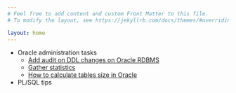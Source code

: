 ```yaml
---
# Feel free to add content and custom Front Matter to this file.
# To modify the layout, see https://jekyllrb.com/docs/themes/#overriding-theme-defaults

layout: home
---
```


  - Oracle administration tasks
       - [Add audit on DDL changes on Oracle RDBMS](oracle/audit_dll.html)
       - [Gather statistics](oracle/gather_stats.html)
       - [How to calculate tables size in Oracle](oracle/table_size.html)
  - PL/SQL tips       